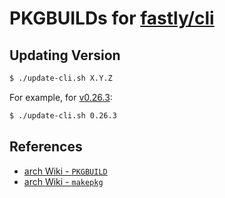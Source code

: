 # PKGBUILDs for [fastly/cli](https://github.com/fastly/cli)

## Updating Version

```sh
$ ./update-cli.sh X.Y.Z
```

For example, for [v0.26.3](https://github.com/fastly/cli/releases/tag/v0.26.3):

```sh
$ ./update-cli.sh 0.26.3
```

## References

* [arch Wiki - `PKGBUILD`](https://wiki.archlinux.org/index.php/PKGBUILD)
* [arch Wiki - `makepkg`](https://wiki.archlinux.org/index.php/Makepkg)
